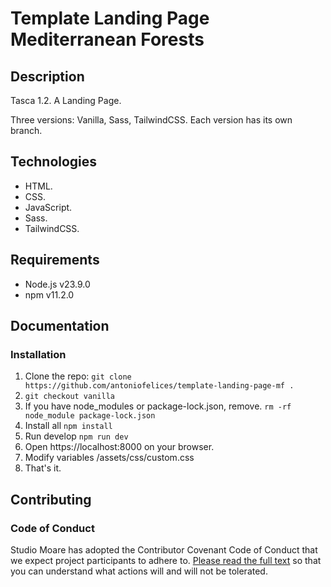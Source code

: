 # Template Landing Page Mediterranean Forests

## Description

Tasca 1.2. A Landing Page.

Three versions: Vanilla, Sass, TailwindCSS. Each version has its own branch.

## Technologies

- HTML.
- CSS.
- JavaScript.
- Sass.
- TailwindCSS.

## Requirements

- Node.js v23.9.0
- npm v11.2.0

## Documentation

### Installation

1. Clone the repo: `git clone https://github.com/antoniofelices/template-landing-page-mf .`
2. `git checkout vanilla`
3. If you have node_modules or package-lock.json, remove. `rm -rf node_module package-lock.json`
4. Install all `npm install`
5. Run develop `npm run dev`
6. Open https://localhost:8000 on your browser.
7. Modify variables /assets/css/custom.css
8. That's it.

## Contributing

### Code of Conduct

Studio Moare has adopted the Contributor Covenant Code of Conduct that we expect project participants to adhere to. [Please read the full text](https://www.contributor-covenant.org/version/2/1/code_of_conduct/code_of_conduct.md) so that you can understand what actions will and will not be tolerated.
